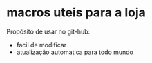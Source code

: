 # macros uteis para a loja

Propósito de usar no git-hub:
- facil de modificar
- atualização automatica para todo mundo
